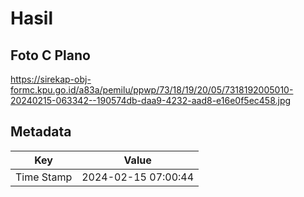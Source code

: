 # Hasil

## Foto C Plano

https://sirekap-obj-formc.kpu.go.id/a83a/pemilu/ppwp/73/18/19/20/05/7318192005010-20240215-063342--190574db-daa9-4232-aad8-e16e0f5ec458.jpg


## Metadata

| Key        | Value               |
| ---------- | ------------------- |
| Time Stamp | 2024-02-15 07:00:44 |



